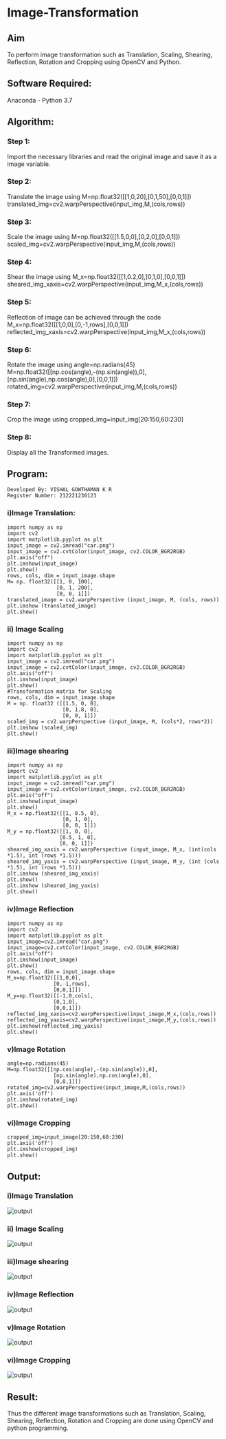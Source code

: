 # Image-Transformation
## Aim
To perform image transformation such as Translation, Scaling, Shearing, Reflection, Rotation and Cropping using OpenCV and Python.

## Software Required:
Anaconda - Python 3.7

## Algorithm:
### Step 1:
Import the necessary libraries and read the original image and save it as a image variable.

### Step 2:
Translate the image using
M=np.float32([[1,0,20],[0,1,50],[0,0,1]])
translated_img=cv2.warpPerspective(input_img,M,(cols,rows))

### Step 3:
Scale the image using
M=np.float32([[1.5,0,0],[0,2,0],[0,0,1]])
scaled_img=cv2.warpPerspective(input_img,M,(cols,rows))

### Step 4:
Shear the image using
M_x=np.float32([[1,0.2,0],[0,1,0],[0,0,1]])
sheared_img_xaxis=cv2.warpPerspective(input_img,M_x,(cols,rows))

### Step 5:
Reflection of image can be achieved through the code
M_x=np.float32([[1,0,0],[0,-1,rows],[0,0,1]])
reflected_img_xaxis=cv2.warpPerspective(input_img,M_x,(cols,rows))

### Step 6:
Rotate the image using
angle=np.radians(45)
M=np.float32([[np.cos(angle),-(np.sin(angle)),0],[np.sin(angle),np.cos(angle),0],[0,0,1]])
rotated_img=cv2.warpPerspective(input_img,M,(cols,rows))

### Step 7:
Crop the image using
cropped_img=input_img[20:150,60:230]

### Step 8:
Display all the Transformed images.

## Program:
```
Developed By: VISHAL GOWTHAMAN K R
Register Number: 212221230123
```
### i)Image Translation:
```
import numpy as np
import cv2
import matplotlib.pyplot as plt
input_image = cv2.imread("car.png")
input_image = cv2.cvtColor(input_image, cv2.COLOR_BGR2RGB)
plt.axis("off")
plt.imshow(input_image)
plt.show()
rows, cols, dim = input_image.shape 
M= np. float32([[1, 0, 100],
                [0, 1, 200],
                [0, 0, 1]])
translated_image = cv2.warpPerspective (input_image, M, (cols, rows))
plt.imshow (translated_image)
plt.show()
```
### ii) Image Scaling
```
import numpy as np
import cv2
import matplotlib.pyplot as plt
input_image = cv2.imread("car.png")
input_image = cv2.cvtColor(input_image, cv2.COLOR_BGR2RGB)
plt.axis("off")
plt.imshow(input_image)
plt.show()
#Transformation matrix for Scaling
rows, cols, dim = input_image.shape 
M = np. float32 ([[1.5, 0, 0],
                  [0, 1.8, 0],
                  [0, 0, 1]])
scaled_img = cv2.warpPerspective (input_image, M, (cols*2, rows*2))
plt.imshow (scaled_img)
plt.show()
```
### iii)Image shearing
```
import numpy as np
import cv2
import matplotlib.pyplot as plt
input_image = cv2.imread("car.png")
input_image = cv2.cvtColor(input_image, cv2.COLOR_BGR2RGB)
plt.axis("off")
plt.imshow(input_image)
plt.show()
M_x = np.float32([[1, 0.5, 0],
                  [0, 1, 0],
                  [0, 0, 1]])
M_y = np.float32([[1, 0, 0],
                 [0.5, 1, 0],
                 [0, 0, 1]])
sheared_img_xaxis = cv2.warpPerspective (input_image, M_x, (int(cols *1.5), int (rows *1.5))) 
sheared_img_yaxis = cv2.warpPerspective (input_image, M_y, (int (cols *1.5), int (rows *1.5)))
plt.imshow (sheared_img_xaxis)
plt.show()
plt.imshow (sheared_img_yaxis)
plt.show()
```
### iv)Image Reflection
```
import numpy as np
import cv2
import matplotlib.pyplot as plt
input_image=cv2.imread("car.png") 
input_image=cv2.cvtColor(input_image, cv2.COLOR_BGR2RGB) 
plt.axis("off") 
plt.imshow(input_image)
plt.show()
rows, cols, dim = input_image.shape
M_x=np.float32([[1,0,0],
               [0,-1,rows],
               [0,0,1]])
M_y=np.float32([[-1,0,cols],
               [0,1,0],
               [0,0,1]])
reflected_img_xaxis=cv2.warpPerspective(input_image,M_x,(cols,rows))
reflected_img_yaxis=cv2.warpPerspective(input_image,M_y,(cols,rows))
plt.imshow(reflected_img_yaxis)
plt.show()
```
### v)Image Rotation
```
angle=np.radians(45)
M=np.float32([[np.cos(angle),-(np.sin(angle)),0],
               [np.sin(angle),np.cos(angle),0],
               [0,0,1]])
rotated_img=cv2.warpPerspective(input_image,M,(cols,rows))
plt.axis('off')
plt.imshow(rotated_img)
plt.show()
```
### vi)Image Cropping
```
cropped_img=input_image[20:150,60:230]
plt.axis('off')
plt.imshow(cropped_img)
plt.show()
```
## Output:
### i)Image Translation
![output](./1.png)
### ii) Image Scaling
![output](./2.png)
### iii)Image shearing
![output](./3.png)
### iv)Image Reflection
![output](./4.png)
### v)Image Rotation
![output](./5.png)
### vi)Image Cropping
![output](./6.png)

## Result: 
Thus the different image transformations such as Translation, Scaling, Shearing, Reflection, Rotation and Cropping are done using OpenCV and python programming.
